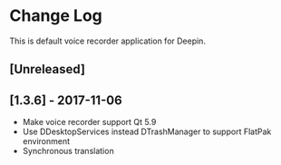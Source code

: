 # Change Log
This is default voice recorder application for Deepin.

## [Unreleased]


## [1.3.6] - 2017-11-06
- Make voice recorder support Qt 5.9
- Use DDesktopServices instead DTrashManager to support FlatPak environment
- Synchronous translation
